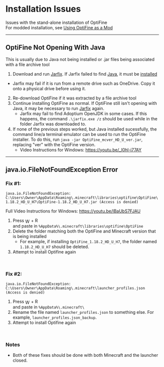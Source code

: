 # Installation Issues
Issues with the stand-alone installation of OptiFine  
For modded installation, see [Using OptiFine as a Mod](/UseAsAMod.md)

<hr>

## OptiFine Not Opening With Java
This is usually due to Java not being installed or .jar files being associated with a file archive tool
1. Download and run [Jarfix](https://johann.loefflmann.net/downloads/jarfix.exe). If Jarfix failed to find [Java](https://adoptium.net/?variant=openjdk17&jvmVariant=hotspot), it must be [installed](https://adoptium.net/?variant=openjdk17&jvmVariant=hotspot)
- Jarfix may fail if it is run from a remote drive such as OneDrive. Copy it onto a physical drive before using it. 
2. Re-download OptiFine if it was extracted by a file archive tool
3. Continue installing OptiFine as normal. If OptiFine still isn't opening with Java, it may be necessary to run [Jarfix](https://johann.loefflmann.net/downloads/jarfix.exe) again. 
	- Jarfix may fail to find Adoptium OpenJDK in some cases. If this happens, the command `.\jarfix.exe /z` should be used while in the folder Jarfix was downloaded to. 
4. If none of the previous steps worked, but Java installed sucessfully, the command line/a terminal emulator can be used to run the OptiFine installer. To do this, run `java -jar OptiFine_mcver_HD_U_ver.jar`, replacing "ver" with the OptiFine version. 
	- Video Instructions for Windows: https://youtu.be/_I0hl-i77AY

<hr>

## java.io.FileNotFoundException Error

### Fix #1:
`java.io.FileNotFoundException: C:\Users\Owner\AppData\Roaming\.minecraft\libraries\optifine\OptiFine\1.18.2_HD_U_H7\OptiFine-1.18.2_HD_U_H7.jar (Access is denied)`

Full Video Instructions for Windows: https://youtu.be/lBaUbS7FJAU

1. Press <img src="https://docs.microsoft.com/en-us/windows/images/windows-logo.png" alt="Windows Key" style="vertical-align: middle;display:inline-block;width:15px;height:15px;"> + R</li> and paste in `%AppData%\.minecraft\libraries\optifine\OptiFine`
2. Delete the folder matching both the OptiFine and Minecraft version that is being installed
	- For example, if installing `OptiFine_1.18.2_HD_U_H7`, the folder named `1.18.2_HD_U_H7` should be deleted.
3. Attempt to install Optifine again

<br> 

### Fix #2: 
`java.io.FileNotFoundException: C:\Users\Owner\AppData\Roaming\.minecraft\launcher_profiles.json (Access is denied)` 

1. Press <img src="https://docs.microsoft.com/en-us/windows/images/windows-logo.png" alt="Windows Key" style="vertical-align: middle;display:inline-block;width:15px;height:15px;"> + R</li> and paste in `%AppData%\.minecraft\`
2. Rename the file named `launcher_profiles.json` to something else. For example, `launcher_profiles.json_backup`. 
3. Attempt to install Optifine again

<br> 

### Notes
- Both of these fixes should be done with both Minecraft and the launcher closed.